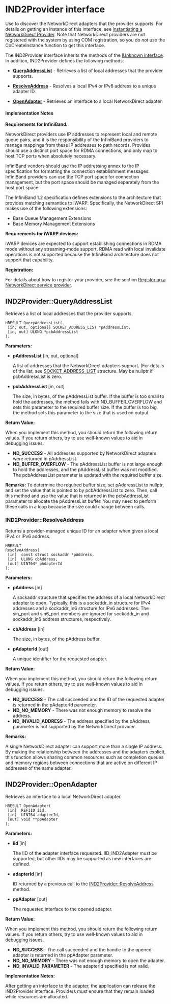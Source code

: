 # IND2Provider interface

Use to discover the NetworkDirect adapters that the provider supports.
For details on getting an instance of this interface, see [Instantiating a NetworkDirect Provider](./NetworkDirectSPI.md#instantiate-provider). Note that NetworkDirect providers are not registered with the system by using COM registration, so you do _not_ use the CoCreateInstance function to get this interface.

The IND2Provider interface inherits the methods of the [IUnknown interface](https://docs.microsoft.com/windows/desktop/api/unknwn/nn-unknwn-iunknown).
In addition, IND2Provider defines the following methods:

- [__QueryAddressList__](#ind2providerqueryaddresslist) - Retrieves a list of local addresses that the provider supports.

- [__ResolveAddress__](#ind2providerresolveaddress) - Resolves a local IPv4 or IPv6 address to a unique adapter ID.

- [__OpenAdapter__](#ind2provideropenadapter) - Retrieves an interface to a local NetworkDirect adapter.

#### Implementation Notes

__Requirements for InfiniBand:__

NetworkDirect providers use IP addresses to represent local and remote queue pairs, and it is the responsibility of the InfiniBand providers to manage mappings from these IP addresses to path records. Provides should use a distinct port space for RDMA connections, and only map to host TCP ports when absolutely necessary.

InfiniBand vendors should use the IP addressing annex to the IP specification for formatting the connection establishment messages. InfiniBand providers can use the TCP port space for connection management, but the port space should be managed separately from the host port space.

The InfiniBand 1.2 specification defines extensions to the architecture that provides matching semantics to iWARP. Specifically, the NetworkDirect SPI makes use of the following extensions:
- Base Queue Management Extensions
- Base Memory Management Extensions

__Requirements for iWARP devices:__

iWARP devices are expected to support establishing connections in RDMA mode without any streaming-mode support. RDMA read with local invalidate operations is not supported because the InfiniBand architecture does not support that capability.

__Registration:__

For details about how to register your provider, see the section [Registering a NetworkDirect service provider](./NetworkDirectSPI.md#registering-a-networkdirect-provider).

## IND2Provider::QueryAddressList
Retrieves a list of local addresses that the provider supports.

```
HRESULT QueryAddressList(
 [in, out, optional] SOCKET_ADDRESS_LIST *pAddressList,
 [in, out] ULONG *pcbAddressList
);
```

__Parameters:__

- __pAddressList__ [in, out, optional]

  A list of addresses that the NetworkDirect adapters support. (For details of the list, see [SOCKET_ADDRESS_LIST](https://docs.microsoft.com/windows/desktop/api/ws2def/ns-ws2def-_socket_address_list) structure. May be nullptr if pcbAddressList is zero.

- __pcbAddressList__ [in, out] 

  The size, in bytes, of the pAddressList buffer. If the buffer is too small to hold the addresses, the method fails with ND_BUFFER_OVERFLOW and sets this parameter to the required buffer size. If the buffer is too big, the method sets this parameter to the size that is used on output.

__Return Value:__

When you implement this method, you should return the following return values. If you return others, try to use well-known values to aid in debugging issues.

- __ND_SUCCESS__ - All addresses supported by NetworkDirect adapters were returned in pAddressList.
- __ND_BUFFER_OVERFLOW__ - The pAddressList buffer is not large enough to hold the addresses, and the pAddressList buffer was not modified. The pcbAddressList parameter is updated with the required buffer size.

__Remarks:__
To determine the required buffer size, set pAddressList to nullptr, and set the value that is pointed to by pcbAddressList to zero. Then, call this method and use the value that is returned in the pcbAddressList parameter to allocate the pAddressList buffer. You may need to perform these calls in a loop because the size could change between calls.

### IND2Provider::ResolveAddress
Returns a provider-managed unique ID for an adapter when given a local IPv4 or IPv6 address.

```
HRESULT
ResolveAddress(
 [in]  const struct sockaddr *pAddress,
 [in]  ULONG cbAddress,
 [out] UINT64* pAdapterId
);
```

__Parameters:__
- __pAddress__ [in]

  A sockaddr structure that specifies the address of a local NetworkDirect adapter to open. Typically, this is a sockaddr_in structure for IPv4 addresses and a sockaddr_in6 structure for IPv6 addresses. The sin_port and sin6_port members are ignored for sockaddr_in and sockaddr_in6 address structures, respectively.
- __cbAddress__ [in] 

  The size, in bytes, of the pAddress buffer.
- __pAdapterId__ [out] 

  A unique identifier for the requested adapter. 

__Return Value:__

When you implement this method, you should return the following return values. If you return others, try to use well-known values to aid in debugging issues.

- __ND_SUCCESS__ - The call succeeded and the ID of the requested adapter is returned in the pAdapterId parameter.
- __ND_NO_MEMORY__ - There was not enough memory to resolve the address.
- __ND_INVALID_ADDRESS__ - The address specified by the pAddress parameter is not supported by the NetworkDirect provider.

__Remarks:__

A single NetworkDirect adapter can support more than a single IP address. By making the relationship between the addresses and the adapters explicit, this function allows sharing common resources such as completion queues and memory regions between connections that are active on different IP addresses of the same adapter.


## IND2Provider::OpenAdapter
Retrieves an interface to a local NetworkDirect adapter.

```
HRESULT OpenAdapter(
 [in]  REFIID iid, 
 [in]  UINT64 adapterId,
 [out] void **ppAdapter
);
```

__Parameters:__
- __iid__ [in]

  The IID of the adapter interface requested. IID_IND2Adapter must be supported, but other IIDs may be supported as new interfaces are defined.
- __adapterId__ [in] 

  ID returned by a previous call to the [IND2Provider::ResolveAddress](#ind2providerresolveaddress) method.
- __ppAdapter__ [out] 
  
  The requested interface to the opened adapter. 

__Return Value:__

When you implement this method, you should return the following return values. If you return others, try to use well-known values to aid in debugging issues.

- __ND_SUCCESS__ - The call succeeded and the handle to the opened adapter is returned in the ppAdapter parameter.
- __ND_NO_MEMORY__ - There was not enough memory to open the adapter.
- __ND_INVALID_PARAMETER__ - The adapterId specified is not valid.

__Implementation Notes:__

After getting an interface to the adapter, the application can release the IND2Provider interface. Providers must ensure that they remain loaded while resources are allocated.
